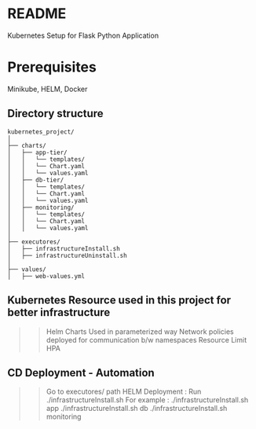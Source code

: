# README

Kubernetes Setup for Flask Python Application

# Prerequisites
Minikube, HELM, Docker

## Directory structure


```
kubernetes_project/
│
├── charts/
│   ├── app-tier/
│   │   └── templates/
│   │   └── Chart.yaml
│   │   └── values.yaml
│   ├── db-tier/
│   │   └── templates/
│   │   └── Chart.yaml
│   │   └── values.yaml
│   ├── monitoring/
│   │   └── templates/
│   │   └── Chart.yaml
│   │   └── values.yaml
│
├── executores/
│   ├── infrastructureInstall.sh
│   ├── infrastructureUninstall.sh
│
├── values/
│   ├── web-values.yml

```

## Kubernetes Resource used in this project for better infrastructure
>> Helm Charts Used in parameterized way
>> Network policies deployed for communication b/w namespaces
>> Resource Limit
>> HPA 

## CD Deployment - Automation
>> Go to executores/ path
>> HELM Deployment : Run ./infrastructureInstall.sh <namespace> 
   For example :
        ./infrastructureInstall.sh app
        ./infrastructureInstall.sh db
        ./infrastructureInstall.sh monitoring 


    
